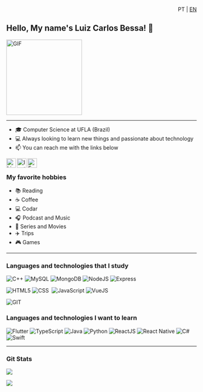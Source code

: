 <p style="text-align:right"> PT | <a href="https://github.com/lcbessa/lcbessa/blob/main/README.en-US.md">EN</a> </p>

## Hello, My name's Luiz Carlos Bessa! 👋

<img alt="GIF" src="https://media.giphy.com/media/l4FsCR2hFJnGh18IM/giphy.gif" width = 200/>

---

- 🎓 Computer Science at UFLA (Brazil)
- 💻 Always looking to learn new things and passionate about technology
- 📫 You can reach me with the links below

<a target="_blank" href="https://www.linkedin.com/in/luizcarlosbessa/">
  <img align="left" alt="LinkedIN" width="25px" src="https://logospng.org/download/linkedin/logo-linkedin-icon-2048.png" /> </a>

<a target="_blank" href="https://www.instagram.com/bessa.luizcarlos/">
  <img align="left" alt="Instagram" width="25px" src="https://upload.wikimedia.org/wikipedia/commons/thumb/e/e7/Instagram_logo_2016.svg/1200px-Instagram_logo_2016.svg.png" />
</a>

<a target="_blank" href="mailto:luizcarlosbessa9@gmail.com">
  <img align="left" alt="E-mail" width="25px" src="https://logodownload.org/wp-content/uploads/2018/03/gmail-logo-16.png" />
</a>

<br>

### My favorite hobbies

- :books: Reading
- :coffee: Coffee
- :computer: Codar
- :headphones: Podcast and Music
- :fries: Series and Movies
- :airplane: Trips
- :video_game: Games

---

### Languages and technologies that I study

![C++](https://img.shields.io/badge/-C++-05122A?style=flat&logo=c%2B%2B)
![MySQL](https://img.shields.io/badge/-MySQL-05122A?style=flat&logo=mysql)
![MongoDB](https://img.shields.io/badge/-MongoDB-05122A?style=flat&logo=mongodb)
![NodeJS](https://img.shields.io/badge/-NodeJS-05122A?style=flat&logo=node.js)
![Express](https://img.shields.io/badge/-ExpressJS-05122A?style=flat&logo=express)

![HTML5](https://img.shields.io/badge/-HTML5-05122A?style=flat&logo=html5)
![CSS](https://img.shields.io/badge/-CSS-05122A?style=flat&logo=CSS3&logoColor=1572B6)&nbsp;
![JavaScript](https://img.shields.io/badge/-JavaScript-05122A?style=flat&logo=javascript)
![VueJS](https://img.shields.io/badge/-VueJS-05122A?style=flat&logo=vue.js)

![GIT](https://img.shields.io/badge/-GIT-05122A?style=flat&logo=git)&nbsp;

### Languages and technologies I want to learn

![Flutter](https://img.shields.io/badge/-Flutter-05122A?style=flat&logo=flutter)
![TypeScript](https://img.shields.io/badge/-TypeScript-05122A?style=flat&logo=typescript)
![Java](https://img.shields.io/badge/-Java-05122A?style=flat&logo=java)
![Python](https://img.shields.io/badge/-Python-05122A?style=flat&logo=python)
![ReactJS](https://img.shields.io/badge/-ReactJS-05122A?style=flat&logo=react)
![React Native](https://img.shields.io/badge/-React%20Native-05122A?style=flat&logo=react)
![C#](https://img.shields.io/badge/-CSharp-05122A?style=flat&logo=csharp)
![Swift](https://img.shields.io/badge/-Swift-05122A?style=flat&logo=swift)

---

### Git Stats

![](https://github-readme-stats.vercel.app/api?username=lcbessa&show_icons=true&theme=blueberry)

![](https://github-readme-stats.vercel.app/api/top-langs/?username=lcbessa&layout=compact&theme=blueberry)
